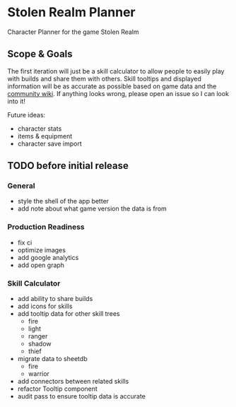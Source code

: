 # Stolen Realm Planner

Character Planner for the game Stolen Realm

## Scope & Goals

The first iteration will just be a skill calculator to allow people to easily play with builds and share them with others. Skill tooltips and displayed information will be as accurate as possible based on game data and the [community wiki](https://stolen-realm.fandom.com/wiki/Stolen_Realm_Wiki). If anything looks wrong, please open an issue so I can look into it!

Future ideas:

-   character stats
-   items & equipment
-   character save import

## TODO before initial release

### General

-   style the shell of the app better
-   add note about what game version the data is from

### Production Readiness

-   fix ci
-   optimize images
-   add google analytics
-   add open graph

### Skill Calculator

-   add ability to share builds
-   add icons for skills
-   add tooltip data for other skill trees
    -   fire
    -   light
    -   ranger
    -   shadow
    -   thief
-   migrate data to sheetdb
    -   fire
    -   warrior
-   add connectors between related skills
-   refactor Tooltip component
-   audit pass to ensure tooltip data is accurate
